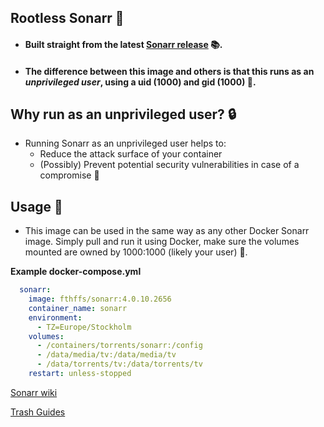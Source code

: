 ## Rootless Sonarr 🚀  
- #### Built straight from the latest [Sonarr release](https://github.com/Sonarr/Sonarr/releases) 📚. 
- #### The difference between this image and others is that this runs as an *unprivileged user*, using a uid (1000) and gid (1000) 👥. 

## Why run as an unprivileged user? 🔒  
- Running Sonarr as an unprivileged user helps to: 
  - Reduce the attack surface of your container 
  - (Possibly) Prevent potential security vulnerabilities in case of a compromise 🤖     

## Usage 📁  
- This image can be used in the same way as any other Docker Sonarr image. Simply pull and run it using Docker, make sure the volumes mounted are owned by 1000:1000 (likely your user) 🔄.

**Example docker-compose.yml**
```docker-compose.yml
  sonarr:
    image: fthffs/sonarr:4.0.10.2656
    container_name: sonarr
    environment:
      - TZ=Europe/Stockholm
    volumes:
      - /containers/torrents/sonarr:/config
      - /data/media/tv:/data/media/tv
      - /data/torrents/tv:/data/torrents/tv
    restart: unless-stopped
``` 

[Sonarr wiki](https://wiki.servarr.com/sonarr)

[Trash Guides](https://trash-guides.info/Sonarr/)
